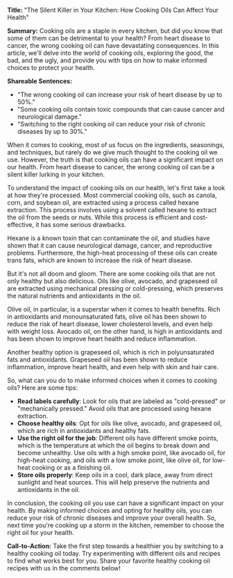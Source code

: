 **Title:** "The Silent Killer in Your Kitchen: How Cooking Oils Can Affect Your Health"

**Summary:** Cooking oils are a staple in every kitchen, but did you know that some of them can be detrimental to your health? From heart disease to cancer, the wrong cooking oil can have devastating consequences. In this article, we'll delve into the world of cooking oils, exploring the good, the bad, and the ugly, and provide you with tips on how to make informed choices to protect your health.

**Shareable Sentences:**

* "The wrong cooking oil can increase your risk of heart disease by up to 50%."
* "Some cooking oils contain toxic compounds that can cause cancer and neurological damage."
* "Switching to the right cooking oil can reduce your risk of chronic diseases by up to 30%."

When it comes to cooking, most of us focus on the ingredients, seasonings, and techniques, but rarely do we give much thought to the cooking oil we use. However, the truth is that cooking oils can have a significant impact on our health. From heart disease to cancer, the wrong cooking oil can be a silent killer lurking in your kitchen.

To understand the impact of cooking oils on our health, let's first take a look at how they're processed. Most commercial cooking oils, such as canola, corn, and soybean oil, are extracted using a process called hexane extraction. This process involves using a solvent called hexane to extract the oil from the seeds or nuts. While this process is efficient and cost-effective, it has some serious drawbacks.

Hexane is a known toxin that can contaminate the oil, and studies have shown that it can cause neurological damage, cancer, and reproductive problems. Furthermore, the high-heat processing of these oils can create trans fats, which are known to increase the risk of heart disease.

But it's not all doom and gloom. There are some cooking oils that are not only healthy but also delicious. Oils like olive, avocado, and grapeseed oil are extracted using mechanical pressing or cold-pressing, which preserves the natural nutrients and antioxidants in the oil.

Olive oil, in particular, is a superstar when it comes to health benefits. Rich in antioxidants and monounsaturated fats, olive oil has been shown to reduce the risk of heart disease, lower cholesterol levels, and even help with weight loss. Avocado oil, on the other hand, is high in antioxidants and has been shown to improve heart health and reduce inflammation.

Another healthy option is grapeseed oil, which is rich in polyunsaturated fats and antioxidants. Grapeseed oil has been shown to reduce inflammation, improve heart health, and even help with skin and hair care.

So, what can you do to make informed choices when it comes to cooking oils? Here are some tips:

* **Read labels carefully**: Look for oils that are labeled as "cold-pressed" or "mechanically pressed." Avoid oils that are processed using hexane extraction.
* **Choose healthy oils**: Opt for oils like olive, avocado, and grapeseed oil, which are rich in antioxidants and healthy fats.
* **Use the right oil for the job**: Different oils have different smoke points, which is the temperature at which the oil begins to break down and become unhealthy. Use oils with a high smoke point, like avocado oil, for high-heat cooking, and oils with a low smoke point, like olive oil, for low-heat cooking or as a finishing oil.
* **Store oils properly**: Keep oils in a cool, dark place, away from direct sunlight and heat sources. This will help preserve the nutrients and antioxidants in the oil.

In conclusion, the cooking oil you use can have a significant impact on your health. By making informed choices and opting for healthy oils, you can reduce your risk of chronic diseases and improve your overall health. So, next time you're cooking up a storm in the kitchen, remember to choose the right oil for your health.

**Call-to-Action:** Take the first step towards a healthier you by switching to a healthy cooking oil today. Try experimenting with different oils and recipes to find what works best for you. Share your favorite healthy cooking oil recipes with us in the comments below!